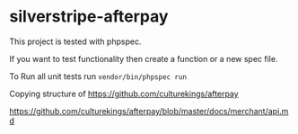 # silverstripe-afterpay

This project is tested with phpspec.

If you want to test functionality then create a function or a new spec file.

To Run all unit tests run `vendor/bin/phpspec run`

Copying structure of https://github.com/culturekings/afterpay

https://github.com/culturekings/afterpay/blob/master/docs/merchant/api.md
